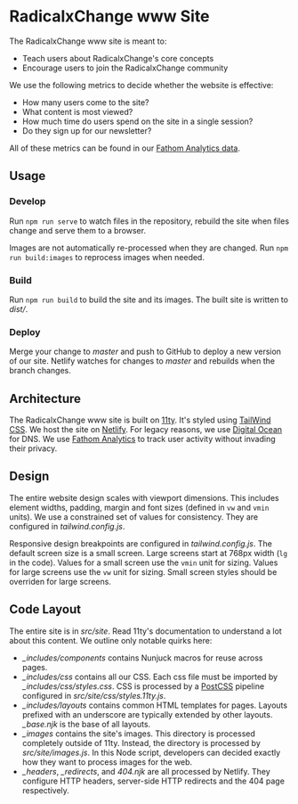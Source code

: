 # RadicalxChange www Site

The RadicalxChange www site is meant to:

- Teach users about RadicalxChange's core concepts
- Encourage users to join the RadicalxChange community

We use the following metrics to decide whether the website is effective:

- How many users come to the site?
- What content is most viewed?
- How much time do users spend on the site in a single session?
- Do they sign up for our newsletter?

All of these metrics can be found in our [Fathom Analytics data](https://usefathom.com/).

## Usage

### Develop

Run `npm run serve` to watch files in the repository, rebuild the site when files change and serve them to a browser.

Images are not automatically re-processed when they are changed. Run `npm run build:images` to reprocess images when needed.

### Build

Run `npm run build` to build the site and its images. The built site is written to _dist/_.

### Deploy

Merge your change to _master_ and push to GitHub to deploy a new version of our site. Netlify watches for changes to _master_ and rebuilds when the branch changes.

## Architecture

The RadicalxChange www site is built on [11ty](https://www.11ty.dev/). It's styled using [TailWind CSS](https://tailwindcss.com/). We host the site on [Netlify](https://www.netlify.com/). For legacy reasons, we use [Digital Ocean](https://www.digitalocean.com/) for DNS. We use [Fathom Analytics](https://usefathom.com/) to track user activity without invading their privacy.

## Design

The entire website design scales with viewport dimensions. This includes element widths, padding, margin and font sizes (defined in `vw` and `vmin` units). We use a constrained set of values for consistency. They are configured in _tailwind.config.js_.

Responsive design breakpoints are configured in _tailwind.config.js_. The default screen size is a small screen. Large screens start at 768px width (`lg` in the code). Values for a small screen use the `vmin` unit for sizing. Values for large screens use the `vw` unit for sizing. Small screen styles should be overriden for large screens.

## Code Layout

The entire site is in _src/site_. Read 11ty's documentation to understand a lot about this content. We outline only notable quirks here:

- _\_includes/components_ contains Nunjuck macros for reuse across pages.
- _\_includes/css_ contains all our CSS. Each css file must be imported by _\_includes/css/styles.css_. CSS is processed by a [PostCSS](https://postcss.org/) pipeline configured in _src/site/css/styles.11ty.js_.
- _\_includes/layouts_ contains common HTML templates for pages. Layouts prefixed with an underscore are typically extended by other layouts. _\_base.njk_ is the base of all layouts.
- _\_images_ contains the site's images. This directory is processed completely outside of 11ty. Instead, the directory is processed by _src/site/images.js_. In this Node script, developers can decided exactly how they want to process images for the web.
- _\_headers_, _\_redirects_, and _404.njk_ are all processed by Netlify. They configure HTTP headers, server-side HTTP redirects and the 404 page respectively.
